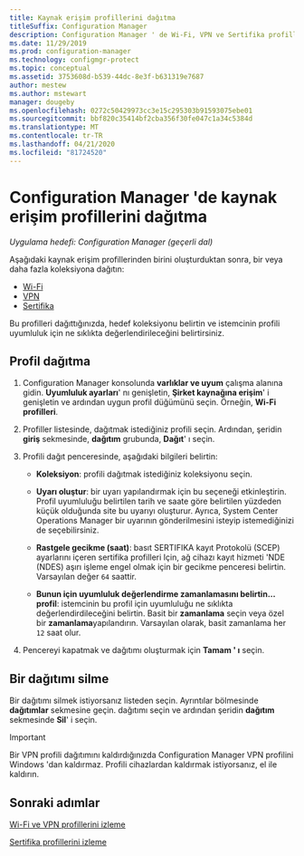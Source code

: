 ```yaml
---
title: Kaynak erişim profillerini dağıtma
titleSuffix: Configuration Manager
description: Configuration Manager ' de Wi-Fi, VPN ve Sertifika profillerinin nasıl dağıtılacağını öğrenin.
ms.date: 11/29/2019
ms.prod: configuration-manager
ms.technology: configmgr-protect
ms.topic: conceptual
ms.assetid: 3753608d-b539-44dc-8e3f-b631319e7687
author: mestew
ms.author: mstewart
manager: dougeby
ms.openlocfilehash: 0272c50429973cc3e15c295303b91593075ebe01
ms.sourcegitcommit: bbf820c35414bf2cba356f30fe047c1a34c5384d
ms.translationtype: MT
ms.contentlocale: tr-TR
ms.lasthandoff: 04/21/2020
ms.locfileid: "81724520"
---
```

# <a name="deploy-resource-access-profiles-in-configuration-manager"></a>Configuration Manager 'de kaynak erişim profillerini dağıtma

*Uygulama hedefi: Configuration Manager (geçerli dal)*

Aşağıdaki kaynak erişim profillerinden birini oluşturduktan sonra, bir veya daha fazla koleksiyona dağıtın:

- [Wi-Fi](create-wifi-profiles.md)
- [VPN](create-vpn-profiles.md)
- [Sertifika](create-certificate-profiles.md)

Bu profilleri dağıttığınızda, hedef koleksiyonu belirtin ve istemcinin profili uyumluluk için ne sıklıkta değerlendirileceğini belirtirsiniz.  

## <a name="deploy-a-profile"></a>Profil dağıtma

1. Configuration Manager konsolunda **varlıklar ve uyum** çalışma alanına gidin. **Uyumluluk ayarları**' nı genişletin, **Şirket kaynağına erişim**' i genişletin ve ardından uygun profil düğümünü seçin. Örneğin, **Wi-Fi profilleri**.

1. Profiller listesinde, dağıtmak istediğiniz profili seçin. Ardından, şeridin **giriş** sekmesinde, **dağıtım** grubunda, **Dağıt**' ı seçin.  

1. Profili dağıt penceresinde, aşağıdaki bilgileri belirtin:  

    - **Koleksiyon**: profili dağıtmak istediğiniz koleksiyonu seçin.

    - **Uyarı oluştur**: bir uyarı yapılandırmak için bu seçeneği etkinleştirin. Profil uyumluluğu belirtilen tarih ve saate göre belirtilen yüzdeden küçük olduğunda site bu uyarıyı oluşturur. Ayrıca, System Center Operations Manager bir uyarının gönderilmesini isteyip istemediğinizi de seçebilirsiniz.

    - **Rastgele gecikme (saat)**: basıt SERTIFIKA kayıt Protokolü (SCEP) ayarlarını içeren sertifika profilleri Için, ağ cihazı kayıt hizmeti 'NDE (NDES) aşırı işleme engel olmak için bir gecikme penceresi belirtin. Varsayılan değer `64` saattir.  

    - **Bunun için uyumluluk değerlendirme zamanlamasını belirtin... profil**: istemcinin bu profil için uyumluluğu ne sıklıkta değerlendirdileceğini belirtin. Basit bir **zamanlama** seçin veya özel bir **zamanlama**yapılandırın. Varsayılan olarak, basit zamanlama her `12` saat olur.

1. Pencereyi kapatmak ve dağıtımı oluşturmak için **Tamam ' ı** seçin.

## <a name="delete-a-deployment"></a>Bir dağıtımı silme

Bir dağıtımı silmek istiyorsanız listeden seçin. Ayrıntılar bölmesinde **dağıtımlar** sekmesine geçin. dağıtımı seçin ve ardından şeridin **dağıtım** sekmesinde **Sil**' i seçin.

> [!IMPORTANT]
> Bir VPN profili dağıtımını kaldırdığınızda Configuration Manager VPN profilini Windows 'dan kaldırmaz. Profili cihazlardan kaldırmak istiyorsanız, el ile kaldırın.

## <a name="next-steps"></a>Sonraki adımlar

[Wi-Fi ve VPN profillerini izleme](monitor-wifi-email-vpn-profiles.md)

[Sertifika profillerini izleme](monitor-certificate-profiles.md)
